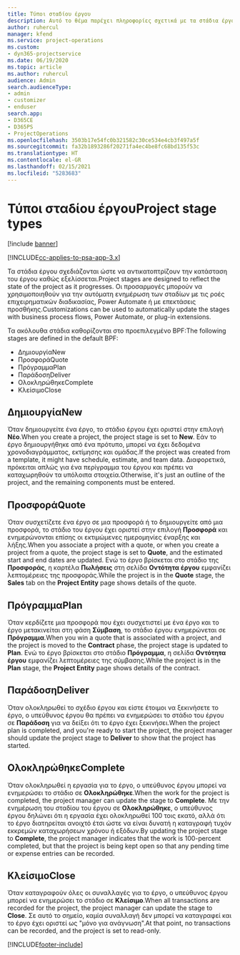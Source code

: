 ```yaml
---
title: Τύποι σταδίου έργου
description: Αυτό το θέμα παρέχει πληροφορίες σχετικά με τα στάδια έργου.
author: ruhercul
manager: kfend
ms.service: project-operations
ms.custom:
- dyn365-projectservice
ms.date: 06/19/2020
ms.topic: article
ms.author: ruhercul
audience: Admin
search.audienceType:
- admin
- customizer
- enduser
search.app:
- D365CE
- D365PS
- ProjectOperations
ms.openlocfilehash: 3503b17e54fc0b321582c30ce534e4cb3f497a5f
ms.sourcegitcommit: fa32b1893286f20271fa4ec4be8fc68bd135f53c
ms.translationtype: HT
ms.contentlocale: el-GR
ms.lasthandoff: 02/15/2021
ms.locfileid: "5283683"
---
```

# <a name="project-stage-types"></a><span data-ttu-id="917ed-103">Τύποι σταδίου έργου</span><span class="sxs-lookup"><span data-stu-id="917ed-103">Project stage types</span></span> 

[!include [banner](../includes/psa-now-project-operations.md)]

[!INCLUDE[cc-applies-to-psa-app-3.x](../includes/cc-applies-to-psa-app-3x.md)]

<span data-ttu-id="917ed-104">Τα στάδια έργου σχεδιάζονται ώστε να αντικατοπτρίζουν την κατάσταση του έργου καθώς εξελίσσεται.</span><span class="sxs-lookup"><span data-stu-id="917ed-104">Project stages are designed to reflect the state of the project as it progresses.</span></span> <span data-ttu-id="917ed-105">Οι προσαρμογές μπορούν να χρησιμοποιηθούν για την αυτόματη ενημέρωση των σταδίων με τις ροές επιχειρηματικών διαδικασίας, Power Automate ή με επεκτάσεις προσθήκης.</span><span class="sxs-lookup"><span data-stu-id="917ed-105">Customizations can be used to automatically update the stages with business process flows, Power Automate, or plug-in extensions.</span></span>

<span data-ttu-id="917ed-106">Τα ακόλουθα στάδια καθορίζονται στο προεπιλεγμένο BPF:</span><span class="sxs-lookup"><span data-stu-id="917ed-106">The following stages are defined in the default BPF:</span></span>

- <span data-ttu-id="917ed-107">Δημιουργία</span><span class="sxs-lookup"><span data-stu-id="917ed-107">New</span></span>
- <span data-ttu-id="917ed-108">Προσφορά</span><span class="sxs-lookup"><span data-stu-id="917ed-108">Quote</span></span>
- <span data-ttu-id="917ed-109">Πρόγραμμα</span><span class="sxs-lookup"><span data-stu-id="917ed-109">Plan</span></span>
- <span data-ttu-id="917ed-110">Παράδοση</span><span class="sxs-lookup"><span data-stu-id="917ed-110">Deliver</span></span>
- <span data-ttu-id="917ed-111">Ολοκληρώθηκε</span><span class="sxs-lookup"><span data-stu-id="917ed-111">Complete</span></span>
- <span data-ttu-id="917ed-112">Κλείσιμο</span><span class="sxs-lookup"><span data-stu-id="917ed-112">Close</span></span> 

## <a name="new"></a><span data-ttu-id="917ed-113">Δημιουργία</span><span class="sxs-lookup"><span data-stu-id="917ed-113">New</span></span>

<span data-ttu-id="917ed-114">Όταν δημιουργείτε ένα έργο, το στάδιο έργου έχει οριστεί στην επιλογή **Νέο**.</span><span class="sxs-lookup"><span data-stu-id="917ed-114">When you create a project, the project stage is set to **New**.</span></span> <span data-ttu-id="917ed-115">Εάν το έργο δημιουργήθηκε από ένα πρότυπο, μπορεί να έχει δεδομένα χρονοδιαγράμματος, εκτίμησης και ομάδας.</span><span class="sxs-lookup"><span data-stu-id="917ed-115">If the project was created from a template, it might have schedule, estimate, and team data.</span></span> <span data-ttu-id="917ed-116">Διαφορετικά, πρόκειται απλώς για ένα περίγραμμα του έργου και πρέπει να καταχωρηθούν τα υπόλοιπα στοιχεία.</span><span class="sxs-lookup"><span data-stu-id="917ed-116">Otherwise, it's just an outline of the project, and the remaining components must be entered.</span></span>

## <a name="quote"></a><span data-ttu-id="917ed-117">Προσφορά</span><span class="sxs-lookup"><span data-stu-id="917ed-117">Quote</span></span>

<span data-ttu-id="917ed-118">Όταν συσχετίζετε ένα έργο σε μια προσφορά ή το δημιουργείτε από μια προσφορά, το στάδιο του έργου έχει οριστεί στην επιλογή **Προσφορά** και ενημερώνονται επίσης οι εκτιμώμενες ημερομηνίες έναρξης και λήξης.</span><span class="sxs-lookup"><span data-stu-id="917ed-118">When you associate a project with a quote, or when you create a project from a quote, the project stage is set to **Quote**, and the estimated start and end dates are updated.</span></span> <span data-ttu-id="917ed-119">Ενώ το έργο βρίσκεται στο στάδιο της **Προσφοράς**, η καρτέλα **Πωλήσεις** στη σελίδα **Οντότητα έργου** εμφανίζει λεπτομέρειες της προσφοράς.</span><span class="sxs-lookup"><span data-stu-id="917ed-119">While the project is in the **Quote** stage, the **Sales** tab on the **Project Entity** page shows details of the quote.</span></span>

## <a name="plan"></a><span data-ttu-id="917ed-120">Πρόγραμμα</span><span class="sxs-lookup"><span data-stu-id="917ed-120">Plan</span></span>

<span data-ttu-id="917ed-121">Όταν κερδίζετε μια προσφορά που έχει συσχετιστεί με ένα έργο και το έργο μετακινείται στη φάση **Σύμβαση**, το στάδιο έργου ενημερώνεται σε **Πρόγραμμα**.</span><span class="sxs-lookup"><span data-stu-id="917ed-121">When you win a quote that is associated with a project, and the project is moved to the **Contract** phase, the project stage is updated to **Plan**.</span></span> <span data-ttu-id="917ed-122">Ενώ το έργο βρίσκεται στο στάδιο **Πρόγραμμα**, η σελίδα **Οντότητα έργου** εμφανίζει λεπτομέρειες της σύμβασης.</span><span class="sxs-lookup"><span data-stu-id="917ed-122">While the project is in the **Plan** stage, the **Project Entity** page shows details of the contract.</span></span>

## <a name="deliver"></a><span data-ttu-id="917ed-123">Παράδοση</span><span class="sxs-lookup"><span data-stu-id="917ed-123">Deliver</span></span>

<span data-ttu-id="917ed-124">Όταν ολοκληρωθεί το σχέδιο έργου και είστε έτοιμοι να ξεκινήσετε το έργο, ο υπεύθυνος έργου θα πρέπει να ενημερώσει το στάδιο του έργου σε **Παράδοση** για να δείξει ότι το έργο έχει ξεκινήσει.</span><span class="sxs-lookup"><span data-stu-id="917ed-124">When the project plan is completed, and you're ready to start the project, the project manager should update the project stage to **Deliver** to show that the project has started.</span></span>

## <a name="complete"></a><span data-ttu-id="917ed-125">Ολοκληρώθηκε</span><span class="sxs-lookup"><span data-stu-id="917ed-125">Complete</span></span> 

<span data-ttu-id="917ed-126">Όταν ολοκληρωθεί η εργασία για το έργο, ο υπεύθυνος έργου μπορεί να ενημερώσει το στάδιο σε **Ολοκληρώθηκε**.</span><span class="sxs-lookup"><span data-stu-id="917ed-126">When the work for the project is completed, the project manager can update the stage to **Complete**.</span></span> <span data-ttu-id="917ed-127">Με την ενημέρωση του σταδίου του έργου σε **Ολοκληρώθηκε**, ο υπεύθυνος έργου δηλώνει ότι η εργασία έχει ολοκληρωθεί 100 τοις εκατό, αλλά ότι το έργο διατηρείται ανοιχτό έτσι ώστε να είναι δυνατή η καταγραφή τυχόν εκκρεμών καταχωρήσεων χρόνου ή εξόδων.</span><span class="sxs-lookup"><span data-stu-id="917ed-127">By updating the project stage to **Complete**, the project manager indicates that the work is 100-percent completed, but that the project is being kept open so that any pending time or expense entries can be recorded.</span></span>

## <a name="close"></a><span data-ttu-id="917ed-128">Κλείσιμο</span><span class="sxs-lookup"><span data-stu-id="917ed-128">Close</span></span>

<span data-ttu-id="917ed-129">Όταν καταγραφούν όλες οι συναλλαγές για το έργο, ο υπεύθυνος έργου μπορεί να ενημερώσει το στάδιο σε **Κλείσιμο**.</span><span class="sxs-lookup"><span data-stu-id="917ed-129">When all transactions are recorded for the project, the project manager can update the stage to **Close**.</span></span> <span data-ttu-id="917ed-130">Σε αυτό το σημείο, καμία συναλλαγή δεν μπορεί να καταγραφεί και το έργο έχει οριστεί ως "μόνο για ανάγνωση".</span><span class="sxs-lookup"><span data-stu-id="917ed-130">At that point, no transactions can be recorded, and the project is set to read-only.</span></span>


[!INCLUDE[footer-include](../includes/footer-banner.md)]